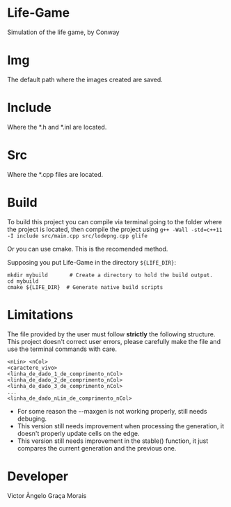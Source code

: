 # Life-Game
Simulation of the life game, by Conway

# Img

The default path where the images created are saved.

# Include

Where the *.h and *.inl are located.

# Src

Where the *.cpp files are located.

# Build

To build this project you can compile via terminal going to the folder where the project is located, then compile the project using `g++ -Wall -std=c++11 -I include src/main.cpp src/lodepng.cpp glife`

Or you can use cmake. This is the recomended method.

Supposing you put Life-Game in the directory `${LIFE_DIR}`:

    mkdir mybuild       # Create a directory to hold the build output.
    cd mybuild
    cmake ${LIFE_DIR}  # Generate native build scripts

# Limitations

The file provided by the user must follow **strictly** the following structure. This project doesn't correct user errors, please carefully make the file and use the terminal commands with care.

```
<nLin> <nCol>
<caractere_vivo>
<linha_de_dado_1_de_comprimento_nCol>
<linha_de_dado_2_de_comprimento_nCol>
<linha_de_dado_3_de_comprimento_nCol>
...
<linha_de_dado_nLin_de_comprimento_nCol>

```
* For some reason the --maxgen is not working properly, still needs debuging.
* This version still needs improvement when processing the generation, it doesn't properly update cells on the edge.
* This version still needs improvement in the stable() function, it just compares the current generation and the previous one.

# Developer

Victor Ângelo Graça Morais
